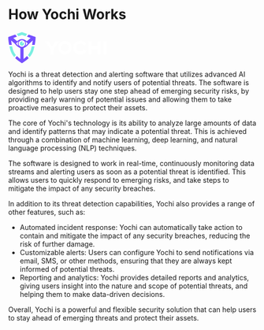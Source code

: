 # **How Yochi Works**
<svg width="200" xmlns="http://www.w3.org/2000/svg" id="Warstwa_1" data-name="Warstwa 1" viewBox="0 0 1092.4 345.31"><defs><style>.cls-1{fill:#fff;}.cls-2{fill:#7aefe1;}.cls-3{fill:#7650ff;}</style></defs><path class="cls-1" d="M524.4,99.84l-39,59.54L445.8,99.84H405.32l62.11,90.59v55h35.34v-55L565.3,99.84Zm104.09-2.57c-41.76,0-75.17,34.05-75.17,75.39A75.18,75.18,0,0,0,628.49,248c41.33,0,75.17-33.84,75.17-75.38,0-41.34-33.84-75.39-75.17-75.39m0,118.22a42.73,42.73,0,1,1,42.62-42.83,42.86,42.86,0,0,1-42.62,42.83M798.55,129c18.42,0,31.91,8.78,38.76,22.05l29.77-17.34C854,111.83,829.6,97.27,798.55,97.27c-45.62,0-78.81,33.84-78.81,74.32,0,43,33.19,76.45,78.81,76.45,30.84,0,55-16.06,68.1-37.91L836.88,193c-7.07,12.85-20.34,22.06-38.33,22.06-25.49,0-43.26-20.34-43.26-43.47,0-24,17.77-42.62,43.26-42.62m190.83,27.41h-64V99.84H890.22V245.47h35.12V188.93h64v56.54h35.34V99.84H989.38Zm67.9,89.09h35.12V99.84h-35.12Z"/><path class="cls-2" d="M259.92,158.34l-.49,2.36c-1.87,8.78-3.92,17.89-6.09,27.08-5.38,22.7-16.48,44.31-33,64.24l-1.54,1.85,18.47,23.43,2.36-2.73c21.22-24.47,35.42-51.4,42.2-80,2.63-11.1,5.07-22.07,7.26-32.61l.74-3.58Z"/><path class="cls-2" d="M172.67,116.54l-21.06,10.75,9.33-21.77a23.06,23.06,0,0,0-9.33-1.92,23.69,23.69,0,1,0,23.69,23.69A22.65,22.65,0,0,0,172.67,116.54Z"/><path class="cls-2" d="M43.28,158.34l.49,2.36c1.87,8.78,3.92,17.89,6.09,27.08,5.38,22.7,16.48,44.31,33,64.24l1.54,1.85L65.91,277.3l-2.36-2.73c-21.22-24.47-35.42-51.4-42.2-80-2.63-11.1-5.07-22.07-7.26-32.61l-.74-3.58Z"/><polygon class="cls-2" points="151.6 0 93.7 20.93 112.82 45.17 151.6 31.16 190.38 45.17 209.5 20.93 151.6 0"/><path class="cls-3" d="M303.09,56.44,303,54.5l-76.9-27.79L207,51l40.82,14.76-42.08,35.47C192.08,89.59,173.1,78,151.6,78s-40.48,11.64-54.09,23.23L55.43,65.71,96.26,51,77.13,26.71.24,54.5.11,56.44c-.07,1-1.55,25.3,9.08,83.3l.45,2.45H39.46l-.67-3.54c-3.11-16.54-5.5-31.82-7.12-45.52l40.05,35.5a17.28,17.28,0,0,1,2.54,2.8h0s26.65,36.2,59.67,45.65V298.54a300.75,300.75,0,0,1-36.67-30.29l-2.37-2.33L76.62,289.08,78.57,291c24.36,23.47,51,40.36,70.41,52.7l2.61,1.66h0l2.62-1.66c19.43-12.34,46-29.23,70.4-52.7l2-1.87-18.27-23.16-2.37,2.33a300.75,300.75,0,0,1-36.67,30.29V177.08c33-9.45,59.67-45.65,59.67-45.65h0a17.28,17.28,0,0,1,2.54-2.8l40-35.5c-1.62,13.7-4,29-7.12,45.52l-.67,3.54h29.82l.45-2.45C304.64,81.74,303.16,57.45,303.09,56.44ZM87.2,127.27a136,136,0,0,1,28.3-26.37,44.44,44.44,0,0,0,0,52.78A135.69,135.69,0,0,1,87.2,127.27Zm64.41,37.26h0a37.26,37.26,0,0,1,0-74.52h0a37.26,37.26,0,0,1,0,74.52Zm36.06-10.85a44.44,44.44,0,0,0,0-52.78A135.68,135.68,0,0,1,216,127.27,135.69,135.69,0,0,1,187.67,153.68Z"/></svg>

Yochi is a threat detection and alerting software that utilizes advanced AI algorithms to identify and notify users of potential threats. The software is designed to help users stay one step ahead of emerging security risks, by providing early warning of potential issues and allowing them to take proactive measures to protect their assets.

The core of Yochi's technology is its ability to analyze large amounts of data and identify patterns that may indicate a potential threat. This is achieved through a combination of machine learning, deep learning, and natural language processing (NLP) techniques.

The software is designed to work in real-time, continuously monitoring data streams and alerting users as soon as a potential threat is identified. This allows users to quickly respond to emerging risks, and take steps to mitigate the impact of any security breaches.

In addition to its threat detection capabilities, Yochi also provides a range of other features, such as:

- Automated incident response: Yochi can automatically take action to contain and mitigate the impact of any security breaches, reducing the risk of further damage.
- Customizable alerts: Users can configure Yochi to send notifications via email, SMS, or other methods, ensuring that they are always kept informed of potential threats.
- Reporting and analytics: Yochi provides detailed reports and analytics, giving users insight into the nature and scope of potential threats, and helping them to make data-driven decisions.

Overall, Yochi is a powerful and flexible security solution that can help users to stay ahead of emerging threats and protect their assets.